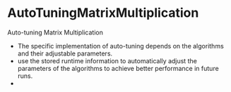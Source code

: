 # AutoTuningMatrixMultiplication
Auto-tuning Matrix Multiplication
- The specific implementation of auto-tuning depends on the algorithms and their adjustable parameters.
- use the stored runtime information to automatically adjust the parameters of the algorithms to achieve better performance in future runs.
- 